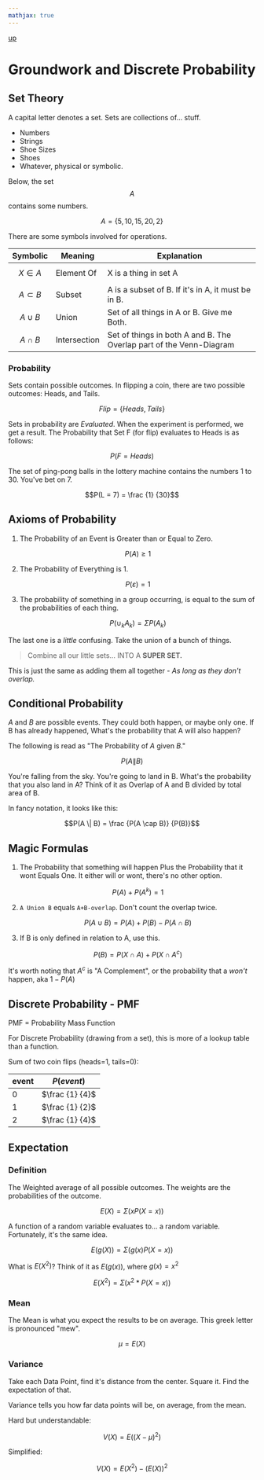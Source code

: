 ```yaml
---
mathjax: true
---
```

[up](../index.md)
# Groundwork and Discrete Probability

## Set Theory

A capital letter denotes a set. Sets are collections of... stuff.
- Numbers
- Strings
- Shoe Sizes
- Shoes
- Whatever, physical or symbolic.

Below, the set $$A$$ contains some numbers.

$$ A = \{ 5, 10, 15, 20, 2 \} $$

There are some symbols involved for operations.

 Symbolic | Meaning | Explanation
 --- | --- | ---
 $$X \in A$$ | Element Of | X is a thing in set A
 $$A \subset B$$ | Subset | A is a subset of B. If it's in A, it must be in B.
 $$A \cup B$$ | Union | Set of all things in A or B. Give me Both.
 $$A \cap B$$ | Intersection | Set of things in both A and B. The Overlap part of the Venn-Diagram

### Probability

Sets contain possible outcomes. In flipping a coin, there are two possible outcomes: Heads, and Tails.

$$ Flip = \{Heads, Tails\}$$

Sets in probability are *Evaluated*. When the experiment is performed, we get a result. The Probability that Set F (for flip) evaluates to Heads is as follows:

$$P(F = Heads)$$

The set of ping-pong balls in the lottery machine contains the numbers 1 to 30. You've bet on 7.

$$P(L = 7) = \frac {1} {30}$$

## Axioms of Probability

1. The Probability of an Event is Greater than or Equal to Zero.

    $$P(A) \geq 1$$

2. The Probability of Everything is 1.

    $$P(\varepsilon) = 1$$

3. The probability of something in a group occurring, is equal to the sum of the probabilities of each thing.

    $$P(\cup_{k}A_{k}) = \Sigma P(A_{k})$$

The last one is a *little* confusing. Take the union of a bunch of things.

> Combine all our little sets... INTO A **SUPER SET.**

This is just the same as adding them all together - *As long as they don't overlap.*

## Conditional Probability

$A$ and $B$ are possible events. They could both happen, or maybe only one. If B has already happened, What's the probability that A will also happen?

The following is read as "The Probability of $A$ given $B$."

$$P(A \| B)$$

You're falling from the sky. You're going to land in B. What's the probability that you also land in A? Think of it as Overlap of A and B divided by total area of B.

In fancy notation, it looks like this:

$$P(A \| B) = \frac {P(A \cap B)} {P(B)}$$

## Magic Formulas

1. The Probability that something will happen Plus the Probability that it wont Equals One. It either will or wont, there's no other option.

    $$P(A)+P(A^k)=1$$

2. `A Union B` equals `A+B-overlap`. Don't count the overlap twice.

    $$P(A \cup B) = P(A) + P(B) - P(A \cap B)$$

3. If B is only defined in relation to A, use this.

    $$P(B)=P(X\cap A)+P(X\cap A^c)$$

It's worth noting that $A^c$ is "A Complement", or the probability that a *won't* happen, aka $1-P(A)$

## Discrete Probability - PMF

PMF = Probability Mass Function

For Discrete Probability (drawing from a set), this is more of a lookup table than a function.

Sum of two coin flips (heads=1, tails=0):

event | $P(event)$
--- | ---
0 | $\frac {1} {4}$
1 | $\frac {1} {2}$
2 | $\frac {1} {4}$

## Expectation

### Definition

The Weighted average of all possible outcomes. The weights are the probabilities of the outcome.

$$E(X)=\Sigma (xP(X=x))$$

A function of a random variable evaluates to... a random variable. Fortunately, it's the same idea.

$$E(g(X))=\Sigma (g(x)P(X=x))$$

What is $E(X^2)$? Think of it as $E(g(x))$, where $g(x)=x^2$

$$E(X^2)=\Sigma (x^2*P(X=x))$$

### Mean

The Mean is what you expect the results to be on average. This greek letter is pronounced "mew".

$$\mu = E(X)$$

### Variance

Take each Data Point, find it's distance from the center. Square it. Find the expectation of that.

Variance tells you how far data points will be, on average, from the mean.

Hard but understandable:

$$V(X)=E((X-\mu)^2)$$

Simplified:

$$V(X)=E(X^2)-(E(X))^2$$
